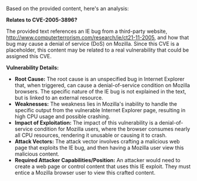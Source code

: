 Based on the provided content, here's an analysis:

**Relates to CVE-2005-3896?**

The provided text references an IE bug from a third-party website, <http://www.computerterrorism.com/research/ie/ct21-11-2005>, and how that bug may cause a denial of service (DoS) on Mozilla. Since this CVE is a placeholder, this content may be related to a real vulnerability that could be assigned this CVE.

**Vulnerability Details:**

*   **Root Cause:** The root cause is an unspecified bug in Internet Explorer that, when triggered, can cause a denial-of-service condition on Mozilla browsers. The specific nature of the IE bug is not explained in the text, but is linked to an external resource.
*   **Weaknesses:** The weakness lies in Mozilla's inability to handle the specific output from the vulnerable Internet Explorer page, resulting in high CPU usage and possible crashing.
*   **Impact of Exploitation:** The impact of this vulnerability is a denial-of-service condition for Mozilla users, where the browser consumes nearly all CPU resources, rendering it unusable or causing it to crash.
*   **Attack Vectors:** The attack vector involves crafting a malicious web page that exploits the IE bug, and then having a Mozilla user view this malicious content.
*   **Required Attacker Capabilities/Position:** An attacker would need to create a web page or control content that uses this IE exploit. They must entice a Mozilla browser user to view this crafted content.
